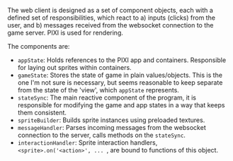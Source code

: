 The web client is designed as a set of component objects, each with a defined set of responsibilities, which react to a) inputs (clicks) from the user, and b) messages received from the websocket connection to the game server. PIXI is used for rendering.

The components are:
- `appState`: Holds references to the PIXI app and containers. Responsible for laying out sprites within containers.
- `gameState`: Stores the state of game in plain values/objects. This is the one I'm not sure is necessary, but seems reasonable to keep separate from the state of the 'view', which `appState` represents.
- `stateSync`: The main reactive component of the program, it is responsible for modifying the game and app states in a way that keeps them consistent.
- `spriteBuilder`: Builds sprite instances using preloaded textures.
- `messageHandler`: Parses incoming messages from the websocket connection to the server, calls methods on the `stateSync`.
- `interactionHandler`: Sprite interaction handlers, `<sprite>.on('<action>', ... `, are bound to functions of this object.
